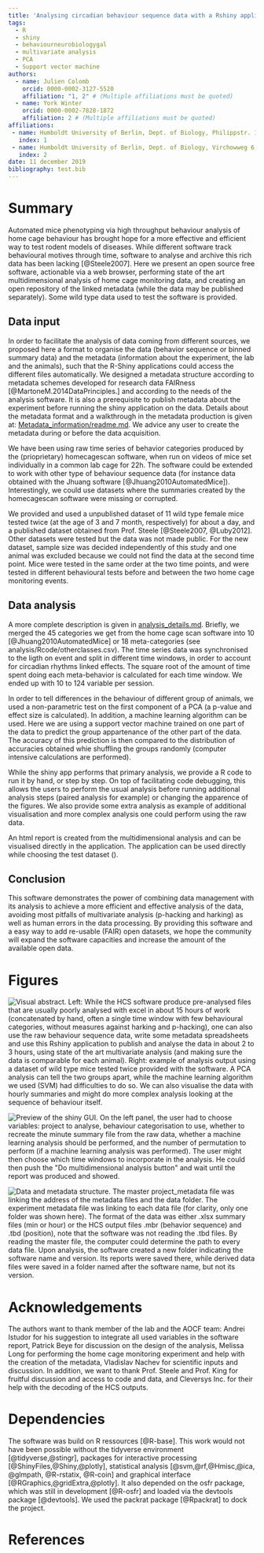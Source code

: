 ```yaml
---
title: 'Analysing circadian behaviour sequence data with a Rshiny application'
tags:
  - R
  - shiny
  - behaviourneurobiologygal
  - multivariate analysis
  - PCA
  - Support vector machine
authors:
  - name: Julien Colomb
    orcid: 0000-0002-3127-5520
    affiliation: "1, 2" # (Multiple affiliations must be quoted)
  - name: York Winter
    orcid: 0000-0002-7828-1872
    affiliation: 2 # (Multiple affiliations must be quoted)
affiliations:
 - name: Humboldt University of Berlin, Dept. of Biology, Philippstr. 13, 10099 Berlin, Germany
   index: 1
 - name: Humboldt University of Berlin, Dept. of Biology, Virchowweg 6, Berlin, 10117 Germany
   index: 2
date: 11 december 2019
bibliography: test.bib
---
```


# Summary

Automated mice phenotyping via high throughput behaviour analysis of home cage behaviour has brought hope for a more effective and efficient way to test rodent models of diseases. While different software track behavioural motives through time, software to analyse and archive this rich data has been lacking [@Steele2007].
Here we present an open source free software, actionable via a web browser, performing state of the art multidimensional analysis of home cage monitoring data, and creating an open repository of the linked metadata (while the data may be published separately). Some wild type data used to test the software is provided.

## Data input

In order to facilitate the analysis of data coming from different sources, we proposed here a format to organise the data (behavior sequence or binned summary data) and the metadata (information about the experiment, the lab and the animals), such that the R-Shiny applications could access the different files automatically. We  designed a metadata structure according to metadata schemes developed for research data FAIRness [@MartoneM.2014DataPrinciples.] and according to the needs of the analysis software. It is also a prerequisite to publish metadata about the experiment before running the shiny application on the data. Details about the metadata format and a walkthrough in the metadata production is given at: [Metadata_information/readme.md](Metadata_information/readme.md). We advice any user to create the metadata during or before the data acquisition.


We have been using raw time series of behavior categories produced by the (prioprietary) homecagescan software, when run on videos of mice set individually in a common lab cage for 22h. The software could be extended to work with other type of behaviour sequence data (for instance data obtained with the Jhuang software [@Jhuang2010AutomatedMice]). Interestingly, we could use datasets where the summaries created by the homecagescan software were missing or corrupted.
 
We provided and used a unpublished dataset of 11 wild type female mice tested twice (at the age of 3 and 7 month, respectively) for about a day, and a published dataset obtained from Prof. Steele [@Steele2007, @Luby2012]. Other datasets were tested but the data was not made public. For the new dataset, sample size was decided independently of this study and one animal was excluded because we could not find the data at the second time point. Mice were tested in the same order at the two time points, and were tested in different behavioural tests before and between the two home cage monitoring events.

## Data analysis

A more complete description is given in [analysis_details.md](analysis_details.md). Briefly, we merged the 45 categories we get from the home cage scan software into 10 [@Jhuang2010AutomatedMice] or 18 meta-categories (see analysis/Rcode/otherclasses.csv). The time series data was synchronised to the ligth on event and split in different time windows, in order to account for circadian rhythms linked effects. The square root of the amount of time spent doing each meta-behavior is calculated for each time window. We ended up with 10 to 124 variable per session.

In order to tell differences in the behaviour of different group of animals, we used a non-parametric test on the first component of a PCA (a p-value and effect size is calculated). In addition, a machine learning algorithm can be used. Here we are using a support vector machine trained on one part of the data to predict the group appartenance of the other part of the data. The accuracy of this prediction is then compared to the distribution of accuracies obtained whie shuffling the groups randomly (computer intensive calculations are performed). 

While the shiny app performs that primary analysis, we provide a R code to run it by hand, or step by step. On top of facilitating code debugging, this allows the users to perform the usual analysis before running additional analysis steps (paired analysis for example) or changing the apparence of the figures. We also provide some extra analysis as example of additional visualisation and more complex analysis one could perform using the raw data.

An html report is created from the multidimensional analysis and can be visualised directly in the application. The application can be used directly while choosing the test dataset ().


## Conclusion

This software  demonstrates the power of combining data management with its analysis to achieve a more efficient and effective analysis of the data, avoiding most pitfalls of multivariate analysis (p-hacking and harking) as well as human errors in the data processing. By providing this software and a easy way to add re-usable (FAIR) open datasets, we hope the community will expand the software capacities and increase the amount of the available open data.


# Figures

![Visual abstract. Left: While the HCS software produce pre-analysed files that are usually poorly analysed  with excel in about 15 hours of work (concatenated by hand, often a single time window with few behavioural categories, without measures against harking and p-hacking), one can also use the raw behaviour sequence data, write some metadata spreadsheets and use this Rshiny application to publish and analyse the data in about 2 to 3 hours, using state of the art multivariate analysis (and making sure the data is comparable for each animal).
Right: example of analysis output using a dataset of wild type mice tested twice provided with the software. A PCA analysis can tell the two groups apart, while the machine learning algorithm we used (SVM) had difficulties to do so. We can also visualise the data with hourly summaries and might do more complex analysis looking at the sequence of behaviour itself.](paperfigure/visualabstract.png)

![Preview of the shiny GUI. On the left panel, the user had to choose variables: project to analyse, behaviour categorisation to use, whether to recreate the minute summary file from the raw data, whether a machine learning analysis should be performed, and the number of permutation to perform (if a machine learning analysis was performed). The user might then choose which time windows to incorporate in the analysis. He could then push the "Do multidimensional analysis button" and wait until the report was produced and showed.](paperfigure/shinyview.png)

![Data and metadata structure. The master project\_metadata file was linking the address of the metadata files and the data folder. The experiment metadata file was linking to each data file (for clarity, only one folder was shown here). The format of the data was either .xlsx summary files (min or hour) or the HCS output files .mbr (behavior sequence) and .tbd (position), note that the software was not reading the .tbd files. By reading the master file, the computer could determine the path to every data file. Upon analysis, the software created a new folder indicating the software name and version. Its reports were saved there, while derived data files were saved in a folder named after the software name, but not its version.](paperfigure/tree-1.png)

# Acknowledgements

The authors want to thank member of the lab and the AOCF team: Andrei Istudor for his suggestion to integrate all used variables in the software report, Patrick Beye for discussion on the design of the analysis, Melissa Long for performing the home cage monitoring experiment and help with the creation of the metadata, Vladislav Nachev for scientific inputs and discussion. In addition, we want to thank Prof. Steele and Prof. King for fruitful discussion and access to code and data, and Cleversys Inc. for their help with the decoding of the HCS outputs.




# Dependencies

The software was build on R ressources [@R-base]. This work would not have been possible without the  tidyverse environment [@tidyverse,@stingr],  packages for interactive processing [@ShinyFiles,@Shiny,@plotly], statistical analysis [@svm,@rf,@Hmisc,@ica, @glmpath, @R-rstatix, @R-coin] and graphical interface [@RGraphics,@gridExtra,@plotly]. It also depended on the osfr package, which was still in development [@R-osfr] and loaded via the devtools package [@devtools]. We used the packrat package [@Rpackrat]  to dock the project.

# References